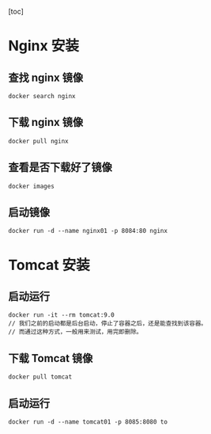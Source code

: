[toc]

# Nginx 安装

## 查找 nginx 镜像

```
docker search nginx
```

## 下载 nginx 镜像

```
docker pull nginx
```

## 查看是否下载好了镜像

```
docker images
```

## 启动镜像

```
docker run -d --name nginx01 -p 8084:80 nginx
```

# Tomcat 安装

## 启动运行

```
docker run -it --rm tomcat:9.0
// 我们之前的启动都是后台启动，停止了容器之后，还是能查找到该容器。
// 而通过这种方式，一般用来测试，用完即删除。
```

## 下载 Tomcat 镜像

```
docker pull tomcat
```

## 启动运行

```
docker run -d --name tomcat01 -p 8085:8080 to
```

